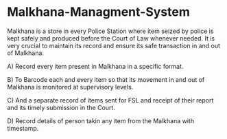 # Malkhana-Managment-System

Malkhana is a store in every Police Station where item seized by police is kept safely and
produced before the Court of Law whenever needed. It is very crucial to maintain its
record and ensure its safe transaction in and out of Malkhana.


A) Record every item present in Malkhana in a specific format.

B) To Barcode each and every item so that its movement in and out of Malkhana is
monitored at supervisory levels.

C) And a separate record of items sent for FSL and receipt of their report and its timely
submission in the Court.

D) Record details of person takin any item from the Malkhana with timestamp.
